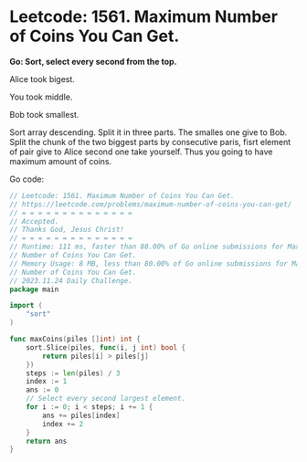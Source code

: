 # Leetcode: 1561. Maximum Number of Coins You Can Get.

**Go: Sort, select every second from the top.**

Alice took bigest.  

You took middle.  

Bob took smallest.  

Sort array descending. Split it in three parts. The smalles one give to Bob.
Split the chunk of the two biggest parts by consecutive paris, fisrt element
of pair give to Alice second one take yourself. Thus you going to have maximum
amount of coins.

Go code:
```Go
// Leetcode: 1561. Maximum Number of Coins You Can Get.
// https://leetcode.com/problems/maximum-number-of-coins-you-can-get/
// = = = = = = = = = = = = = =
// Accepted.
// Thanks God, Jesus Christ!
// = = = = = = = = = = = = = =
// Runtime: 111 ms, faster than 88.00% of Go online submissions for Maximum
// Number of Coins You Can Get.
// Memory Usage: 8 MB, less than 80.00% of Go online submissions for Maximum
// Number of Coins You Can Get.
// 2023.11.24 Daily Challenge.
package main

import (
	"sort"
)

func maxCoins(piles []int) int {
	sort.Slice(piles, func(i, j int) bool {
		return piles[i] > piles[j]
	})
	steps := len(piles) / 3
	index := 1
	ans := 0
	// Select every second largest element.
	for i := 0; i < steps; i += 1 {
		ans += piles[index]
		index += 2
	}
	return ans
}
```
